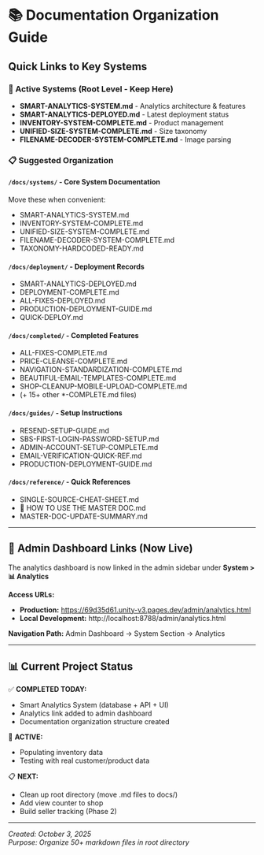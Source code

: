 # 📚 Documentation Organization Guide

## Quick Links to Key Systems

### 🎯 Active Systems (Root Level - Keep Here)

- **SMART-ANALYTICS-SYSTEM.md** - Analytics architecture & features
- **SMART-ANALYTICS-DEPLOYED.md** - Latest deployment status
- **INVENTORY-SYSTEM-COMPLETE.md** - Product management
- **UNIFIED-SIZE-SYSTEM-COMPLETE.md** - Size taxonomy
- **FILENAME-DECODER-SYSTEM-COMPLETE.md** - Image parsing

### 📋 Suggested Organization

#### `/docs/systems/` - Core System Documentation

Move these when convenient:

- SMART-ANALYTICS-SYSTEM.md
- INVENTORY-SYSTEM-COMPLETE.md
- UNIFIED-SIZE-SYSTEM-COMPLETE.md
- FILENAME-DECODER-SYSTEM-COMPLETE.md
- TAXONOMY-HARDCODED-READY.md

#### `/docs/deployment/` - Deployment Records

- SMART-ANALYTICS-DEPLOYED.md
- DEPLOYMENT-COMPLETE.md
- ALL-FIXES-DEPLOYED.md
- PRODUCTION-DEPLOYMENT-GUIDE.md
- QUICK-DEPLOY.md

#### `/docs/completed/` - Completed Features

- ALL-FIXES-COMPLETE.md
- PRICE-CLEANSE-COMPLETE.md
- NAVIGATION-STANDARDIZATION-COMPLETE.md
- BEAUTIFUL-EMAIL-TEMPLATES-COMPLETE.md
- SHOP-CLEANUP-MOBILE-UPLOAD-COMPLETE.md
- (+ 15+ other \*-COMPLETE.md files)

#### `/docs/guides/` - Setup Instructions

- RESEND-SETUP-GUIDE.md
- SBS-FIRST-LOGIN-PASSWORD-SETUP.md
- ADMIN-ACCOUNT-SETUP-COMPLETE.md
- EMAIL-VERIFICATION-QUICK-REF.md
- PRODUCTION-DEPLOYMENT-GUIDE.md

#### `/docs/reference/` - Quick References

- SINGLE-SOURCE-CHEAT-SHEET.md
- 📍 HOW TO USE THE MASTER DOC.md
- MASTER-DOC-UPDATE-SUMMARY.md

---

## 🚀 Admin Dashboard Links (Now Live)

The analytics dashboard is now linked in the admin sidebar under **System > 📊 Analytics**

**Access URLs:**

- **Production:** https://69d35d61.unity-v3.pages.dev/admin/analytics.html
- **Local Development:** http://localhost:8788/admin/analytics.html

**Navigation Path:**
Admin Dashboard → System Section → Analytics

---

## 📊 Current Project Status

✅ **COMPLETED TODAY:**

- Smart Analytics System (database + API + UI)
- Analytics link added to admin dashboard
- Documentation organization structure created

🔄 **ACTIVE:**

- Populating inventory data
- Testing with real customer/product data

📋 **NEXT:**

- Clean up root directory (move .md files to docs/)
- Add view counter to shop
- Build seller tracking (Phase 2)

---

_Created: October 3, 2025_  
_Purpose: Organize 50+ markdown files in root directory_
